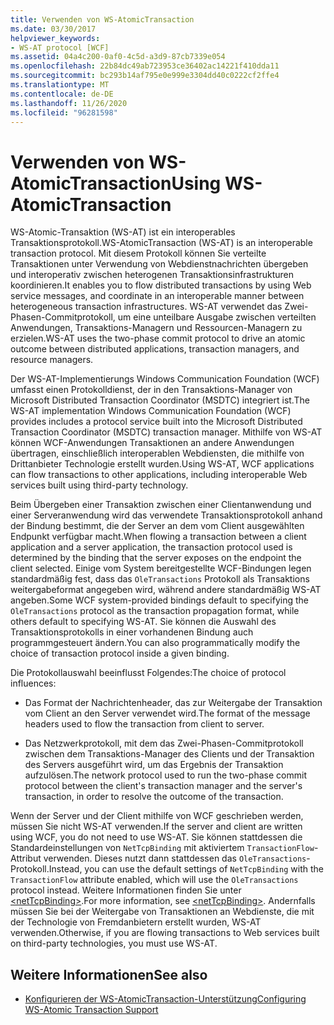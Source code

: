 ```yaml
---
title: Verwenden von WS-AtomicTransaction
ms.date: 03/30/2017
helpviewer_keywords:
- WS-AT protocol [WCF]
ms.assetid: 04a4c200-0af0-4c5d-a3d9-87cb7339e054
ms.openlocfilehash: 22b84dc49ab723953ce36402ac14221f410dda11
ms.sourcegitcommit: bc293b14af795e0e999e3304dd40c0222cf2ffe4
ms.translationtype: MT
ms.contentlocale: de-DE
ms.lasthandoff: 11/26/2020
ms.locfileid: "96281598"
---
```

# <a name="using-ws-atomictransaction"></a><span data-ttu-id="149dd-102">Verwenden von WS-AtomicTransaction</span><span class="sxs-lookup"><span data-stu-id="149dd-102">Using WS-AtomicTransaction</span></span>

<span data-ttu-id="149dd-103">WS-Atomic-Transaktion (WS-AT) ist ein interoperables Transaktionsprotokoll.</span><span class="sxs-lookup"><span data-stu-id="149dd-103">WS-AtomicTransaction (WS-AT) is an interoperable transaction protocol.</span></span> <span data-ttu-id="149dd-104">Mit diesem Protokoll können Sie verteilte Transaktionen unter Verwendung von Webdienstnachrichten übergeben und interoperativ zwischen heterogenen Transaktionsinfrastrukturen koordinieren.</span><span class="sxs-lookup"><span data-stu-id="149dd-104">It enables you to flow distributed transactions by using Web service messages, and coordinate in an interoperable manner between heterogeneous transaction infrastructures.</span></span> <span data-ttu-id="149dd-105">WS-AT verwendet das Zwei-Phasen-Commitprotokoll, um eine unteilbare Ausgabe zwischen verteilten Anwendungen, Transaktions-Managern und Ressourcen-Managern zu erzielen.</span><span class="sxs-lookup"><span data-stu-id="149dd-105">WS-AT uses the two-phase commit protocol to drive an atomic outcome between distributed applications, transaction managers, and resource managers.</span></span>  
  
 <span data-ttu-id="149dd-106">Der WS-AT-Implementierungs Windows Communication Foundation (WCF) umfasst einen Protokolldienst, der in den Transaktions-Manager von Microsoft Distributed Transaction Coordinator (MSDTC) integriert ist.</span><span class="sxs-lookup"><span data-stu-id="149dd-106">The WS-AT implementation Windows Communication Foundation (WCF) provides includes a protocol service built into the Microsoft Distributed Transaction Coordinator (MSDTC) transaction manager.</span></span> <span data-ttu-id="149dd-107">Mithilfe von WS-AT können WCF-Anwendungen Transaktionen an andere Anwendungen übertragen, einschließlich interoperablen Webdiensten, die mithilfe von Drittanbieter Technologie erstellt wurden.</span><span class="sxs-lookup"><span data-stu-id="149dd-107">Using WS-AT, WCF applications can flow transactions to other applications, including interoperable Web services built using third-party technology.</span></span>  
  
 <span data-ttu-id="149dd-108">Beim Übergeben einer Transaktion zwischen einer Clientanwendung und einer Serveranwendung wird das verwendete Transaktionsprotokoll anhand der Bindung bestimmt, die der Server an dem vom Client ausgewählten Endpunkt verfügbar macht.</span><span class="sxs-lookup"><span data-stu-id="149dd-108">When flowing a transaction between a client application and a server application, the transaction protocol used is determined by the binding that the server exposes on the endpoint the client selected.</span></span> <span data-ttu-id="149dd-109">Einige vom System bereitgestellte WCF-Bindungen legen standardmäßig fest, dass das `OleTransactions` Protokoll als Transaktions weitergabeformat angegeben wird, während andere standardmäßig WS-AT angeben.</span><span class="sxs-lookup"><span data-stu-id="149dd-109">Some WCF system-provided bindings default to specifying the `OleTransactions` protocol as the transaction propagation format, while others default to specifying WS-AT.</span></span> <span data-ttu-id="149dd-110">Sie können die Auswahl des Transaktionsprotokolls in einer vorhandenen Bindung auch programmgesteuert ändern.</span><span class="sxs-lookup"><span data-stu-id="149dd-110">You can also programmatically modify the choice of transaction protocol inside a given binding.</span></span>  
  
 <span data-ttu-id="149dd-111">Die Protokollauswahl beeinflusst Folgendes:</span><span class="sxs-lookup"><span data-stu-id="149dd-111">The choice of protocol influences:</span></span>  
  
- <span data-ttu-id="149dd-112">Das Format der Nachrichtenheader, das zur Weitergabe der Transaktion vom Client an den Server verwendet wird.</span><span class="sxs-lookup"><span data-stu-id="149dd-112">The format of the message headers used to flow the transaction from client to server.</span></span>  
  
- <span data-ttu-id="149dd-113">Das Netzwerkprotokoll, mit dem das Zwei-Phasen-Commitprotokoll zwischen dem Transaktions-Manager des Clients und der Transaktion des Servers ausgeführt wird, um das Ergebnis der Transaktion aufzulösen.</span><span class="sxs-lookup"><span data-stu-id="149dd-113">The network protocol used to run the two-phase commit protocol between the client's transaction manager and the server's transaction, in order to resolve the outcome of the transaction.</span></span>  
  
 <span data-ttu-id="149dd-114">Wenn der Server und der Client mithilfe von WCF geschrieben werden, müssen Sie nicht WS-AT verwenden.</span><span class="sxs-lookup"><span data-stu-id="149dd-114">If the server and client are written using WCF, you do not need to use WS-AT.</span></span> <span data-ttu-id="149dd-115">Sie können stattdessen die Standardeinstellungen von `NetTcpBinding` mit aktiviertem `TransactionFlow`-Attribut verwenden. Dieses nutzt dann stattdessen das `OleTransactions`-Protokoll.</span><span class="sxs-lookup"><span data-stu-id="149dd-115">Instead, you can use the default settings of `NetTcpBinding` with the `TransactionFlow` attribute enabled, which will use the `OleTransactions` protocol instead.</span></span> <span data-ttu-id="149dd-116">Weitere Informationen finden Sie unter [\<netTcpBinding>](../../configure-apps/file-schema/wcf/nettcpbinding.md).</span><span class="sxs-lookup"><span data-stu-id="149dd-116">For more information, see [\<netTcpBinding>](../../configure-apps/file-schema/wcf/nettcpbinding.md).</span></span> <span data-ttu-id="149dd-117">Andernfalls müssen Sie bei der Weitergabe von Transaktionen an Webdienste, die mit der Technologie von Fremdanbietern erstellt wurden, WS-AT verwenden.</span><span class="sxs-lookup"><span data-stu-id="149dd-117">Otherwise, if you are flowing transactions to Web services built on third-party technologies, you must use WS-AT.</span></span>  
  
## <a name="see-also"></a><span data-ttu-id="149dd-118">Weitere Informationen</span><span class="sxs-lookup"><span data-stu-id="149dd-118">See also</span></span>

- [<span data-ttu-id="149dd-119">Konfigurieren der WS-AtomicTransaction-Unterstützung</span><span class="sxs-lookup"><span data-stu-id="149dd-119">Configuring WS-Atomic Transaction Support</span></span>](configuring-ws-atomic-transaction-support.md)
